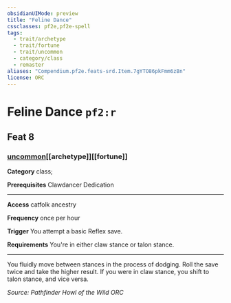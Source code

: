 ```yaml
---
obsidianUIMode: preview
title: "Feline Dance"
cssclasses: pf2e,pf2e-spell
tags:
  - trait/archetype
  - trait/fortune
  - trait/uncommon
  - category/class
  - remaster
aliases: "Compendium.pf2e.feats-srd.Item.7gYTO86pkFmm6zBn"
license: ORC
---
```

# Feline Dance `pf2:r`
## Feat 8
### [uncommon](uncommon "Uncommon Rarity Trait")[[archetype]][[fortune]]

**Category** class; 



**Prerequisites** Clawdancer Dedication
* * *
**Access** catfolk ancestry

**Frequency** once per hour

**Trigger** You attempt a basic Reflex save.

**Requirements** You're in either claw stance or talon stance.

* * *

You fluidly move between stances in the process of dodging. Roll the save twice and take the higher result. If you were in claw stance, you shift to talon stance, and vice versa.

*Source: Pathfinder Howl of the Wild*
*ORC*